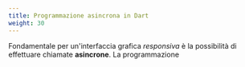 ```yaml
---
title: Programmazione asincrona in Dart
weight: 30
---
```


Fondamentale per un'interfaccia grafica *responsiva* è la possibilità
di effettuare chiamate **asincrone**. La programmazione 
